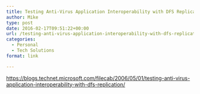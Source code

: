 ```yaml
---
title: Testing Anti-Virus Application Interoperability with DFS Replication – Best practices to follow for antivirus on DFS replicas
author: Mike
type: post
date: 2016-02-17T09:51:22+00:00
url: /testing-anti-virus-application-interoperability-with-dfs-replication-best-practices-to-follow-for-antivirus-on-dfs-replicas/
categories:
  - Personal
  - Tech Solutions
format: link

---
```

<a href="https://blogs.technet.microsoft.com/filecab/2006/05/01/testing-anti-virus-application-interoperability-with-dfs-replication/" target="_blank" rel="noopener">https://blogs.technet.microsoft.com/filecab/2006/05/01/testing-anti-virus-application-interoperability-with-dfs-replication/</a>
